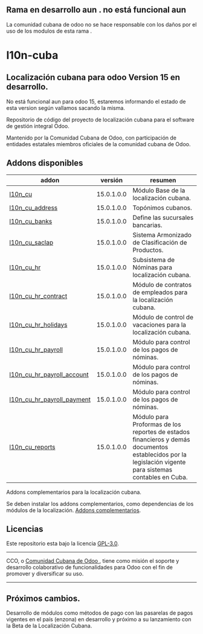 ## Rama en desarrollo aun . no está funcional aun 
La comunidad cubana de odoo no se hace responsable con los daños por el uso de los modulos de esta rama .

# l10n-cuba
## Localización cubana para odoo Version 15 en desarrollo.
No está funcional aun para odoo 15, estaremos informando el estado de esta version según vallamos sacando la misma.

Repositorio de código del proyecto de localización cubana para el software de gestión integral Odoo. 

Mantenido por la Comunidad Cubana de Odoo, con participación de entidades estatales miembros oficiales de la comunidad cubana de Odoo.

<!-- /!\ do not modify below this line -->

<!-- prettier-ignore-start -->

[//]: # (addons)

Addons disponibles
----------------
addon | versión | resumen
--- | --- | ---
[l10n_cu](l10n_cu/) | 15.0.1.0.0 | Módulo Base de la localización cubana.
[l10n_cu_address](l10n_cu_address/) | 15.0.1.0.0 | Topónimos cubanos.
[l10n_cu_banks](l10n_cu_banks/) | 15.0.1.0.0 | Define las sucursales bancarias.
[l10n_cu_saclap](l10n_cu_saclap/) | 15.0.1.0.0 | Sistema Armonizado de Clasificación de Productos.
[l10n_cu_hr](l10n_cu_hr/) |15.0.1.0.0 | Subsistema de Nóminas para localización cubana.
[l10n_cu_hr_contract](l10n_cu_hr_contract/) |15.0.1.0.0| Módulo de contratos de empleados para la localización cubana. 
[l10n_cu_hr_holidays](l10n_cu_hr_holidays/) |15.0.1.0.0| Módulo de control de vacaciones para la localización cubana. 
[l10n_cu_hr_payroll](l10n_cu_hr_payroll/) |15.0.1.0.0| Módulo para control de los pagos de nóminas.
[l10n_cu_hr_payroll_account](l10n_cu_hr_payroll_account/) |15.0.1.0.0| Módulo para control de los pagos de nóminas.
[l10n_cu_hr_payroll_payment](l10n_cu_hr_payroll_payment/) |15.0.1.0.0| Módulo para control de los pagos de nóminas.
[l10n_cu_reports](l10n_cu_reports/) |15.0.1.0.0| Módulo para Proformas de los reportes de estados financieros y demás documentos establecidos por la legislación vigente para sistemas contables en Cuba.

Addons complementarios para la localización cubana.

Se deben instalar los addons complementarios, como dependencias de los módulos de la localización. [Addons complementarios](https://github.com/cuba-odoo/extra_addons).

[//]: # (end addons)

<!-- prettier-ignore-end -->

## Licencias

Este repositorio esta bajo la licencia [GPL-3.0](LICENSE).

----

CCO,  o [Comunidad Cubana de Odoo ](http://cuban-community.cu/), tiene como misión el soporte y desarrollo colaborativo de funcionalidades para Odoo con el fin de promover y diversificar su uso.

----
## Próximos cambios.

Desarrollo de módulos como métodos de pago con las pasarelas de pagos vigentes en el país (enzona) en desarrollo y próximo a su lanzamiento con la Beta de la Localización Cubana. 
